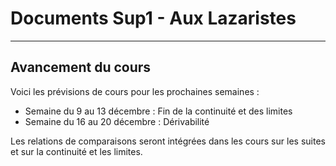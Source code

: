 # Documents Sup1 - Aux Lazaristes

---

## Avancement du cours
Voici les prévisions de cours pour les prochaines semaines :
- Semaine du 9 au 13 décembre : Fin de la continuité et des limites
- Semaine du 16 au 20 décembre : Dérivabilité

Les relations de comparaisons seront intégrées dans les cours sur les suites et sur la continuité et les limites.